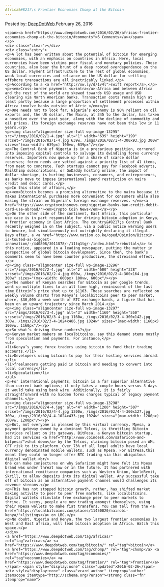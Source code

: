 ```yaml
---
Africa&#8217;s Frontier Economies Chomp at the Bitcoin​
---
```

<article class="post-listing post-13294 post type-post status-publish format-standard has-post-thumbnail hentry  tag-africas tag-bitcoin tag-chomp tag-economies tag-frontier">
    <div class="post-inner">
        <span>Posted by: <a href="https://www.deepdotweb.com/author/admin/" title="">DeepDotWeb </a></span>
    <span>February 26, 2016</span>
    
    <span><a href="https://www.deepdotweb.com/2016/02/26/africas-frontier-economies-chomp-at-the-bitcoin/#comments">6 Comments</a></span>
    </p>
    <div class="clear"></div>
    <div class="entry">
    <p>A lot has been written about the potential of bitcoin for emerging economies, with an emphasis on countries in Africa. Here, local currencies have been victims poor fiscal and monetary policies. These countries, also bear the brunt of a deep rooted overdependence on the US dollar. Payment infrastructure to the rest of global economies, weak local currencies and reliance on the US dollar for settling offshore transactions are all inextricably linked.</p>
    <p>According to a <a href="http://ow.ly/d/1v4l">swift report</a>,</p>
    <p><em>Cross-border payments <u>intra</u>-Africa and between Africa and the rest of the world are skewed towards USD usage and USD clearing via North American banks. Transaction costs remain high at least partly because a large proportion of settlement processes within Africa involve banks outside of Afric </em></p>
    <p>One needs not to look far, Nigeria’s economy is 90% reliant on oil exports and, the US dollar. The Naira, at 345 to the dollar, has taken a nosedive over the past year, along with the decline of commodity and oil prices. Its foreign exchange reserves have not been this low in 11 years.</p>
    <p><img class="aligncenter size-full wp-image-13295" src="/imgs/2016/02/1-4.jpg" alt="1" width="639" height="199" srcset="/imgs/2016/02/1-4.jpg 639w, /imgs/2016/02/1-4-300x93.jpg 300w" sizes="(max-width: 639px) 100vw, 639px"/></p>
    <p>The Central Bank of Nigeria is in a precarious position, cornered into imposing capital controls to salvage its dwindling forex currency reserves. Importers now queue up for a share of scarce dollar reserves; forex needs are vetted against a priority list of 41 items, from meat to concrete. Tech startups cannot pay for Facebook adverts, MailChimp subscriptions, or GoDaddy hosting online, the impact of dollar shortage, is hurting businesses, consumers, and entrepreneurs, as banks move to impose international spend restriction on naira credit and debit cards.</p>
    <p>In this state of affairs,</p>
    <p><em>Bitcoin becomes a promising alternative to the naira because it makes international purchases more convenient for consumers while also easing the strain on Nigeria’s foreign exchange reserves. </em><a href="https://www.cryptocoinsnews.com/nigerian-banks-ban-credit-debit-card-use-abroad/"><em>Crypto Coin News</em></a></p>
    <p>On the other side of the continent, East Africa, this particular use case is in part responsible for driving bitcoin adoption in Kenya, a frontier economy in East Africa. The country&#8217;s Central Bank recently weighed in on the subject, via a public notice warning users to beware, but simultaneously not outrightly declaring it illegal. Days after, a <a href="http://www.nation.co.ke/oped/Opinion/Bitcoin-is-touted-as-biggest-innovation/-/440808/3011878/-/11tq1tg/-/index.html">rebuttal</a> to this notice, appeared in a leading newspaper, putting the matter in perspective of global bitcoin development. Since then, the bank’s comments seem to have been counter productive, the streisand effect.</p>
    <p><img class="aligncenter size-full wp-image-13296" src="/imgs/2016/02/2-4.jpg" alt="2" width="600" height="328" srcset="/imgs/2016/02/2-4.jpg 600w, /imgs/2016/02/2-4-300x164.jpg 300w" sizes="(max-width: 600px) 100vw, 600px"/></p>
    <p>The number of Kenyan searches for Bitcoin as per google trends, went up multiple times to an all time high, reminiscent of the last time Bitcoin’s price shot up to $1163. These searches are reflected on weekly volume charts from Kenya’s localbitcoins peer to peer market, where, $30,000 a week worth of BTC exchange hands, a figure that has been on an upward trajectory since March 2014.</p>
    <p><img class="aligncenter size-full wp-image-13297" src="/imgs/2016/02/3-4.jpg" alt="3" width="1160" height="550" srcset="/imgs/2016/02/3-4.jpg 1160w, /imgs/2016/02/3-4-300x142.jpg 300w, /imgs/2016/02/3-4-1024x486.jpg 1024w" sizes="(max-width: 1160px) 100vw, 1160px"/></p>
    <p>So what’s driving these numbers?</p>
    <p>Kenyan market makers on localbitcoins, say this demand stems mostly from speculation and payments. For instance,</p>
    <ul>
    <li>Kenya’s young forex traders using bitcoin to fund their trading accounts.</li>
    <li>Developers using bitcoin to pay for their hosting services abroad.</li>
    <li>freelancers getting paid in bitcoin and needing to convert into local currency</li>
    <li>Speculation</li>
    </ul>
    <p>For international payments, bitcoin is a far superior alternative than current bank options; it only takes a couple hours versus 3 days it would take using bank wire. Additionally, it is fairly straightforward with no hidden forex charges typical of legacy payment channels.</p>
    <p><img class="aligncenter size-full wp-image-13298" src="/imgs/2016/02/4-4.jpg" alt="4" width="1200" height="507" srcset="/imgs/2016/02/4-4.jpg 1200w, /imgs/2016/02/4-4-300x127.jpg 300w, /imgs/2016/02/4-4-1024x433.jpg 1024w" sizes="(max-width: 1200px) 100vw, 1200px"/></p>
    <p>But, not everyone is pleased by this virtual currency. Mpesa, a payment gateway owned by a dominant Telcos, is throttling Bitcoin services reliant on its gateway. BitPesa, a Kenyan bitcoin startup, had its services <a href="http://www.coindesk.com/safaricom-and-bitpesa/">shut down</a> by the Telcos, claiming bitcoin posed an AML CFT risk to its platform. Over 73% of all legal adults have local currency denominated mobile wallets, such as Mpesa. For BitPesa,this meant they could no longer offer BTC trading via this ubiquitous digital wallet.<br/>
    One can make conjectures on why Safaricom might have felt its Mpesa brand was under threat now or in the future. It has partnered with international remittance companies such as Western Union, WorldRemit, Skrill, to allow deposits into its digital wallet. Any successful take off of bitcoin as an alternative payment channel would challenges its revenue streams.</p>
    <p>This has not stopped bitcoin growth, rather, has shifted market making activity to peer to peer free markets, like localbitcoins. Digital wallets stimulate free exchange peer to peer markets to thrive. It seems, people are now trading amongst themselves, using their Mpesa wallets to make fiat transfers. You can tell from the <a href="https://localbitcoins.com/places/11450020/nairobi-kenya/">listings</a> on LBC.</p>
    <p>No doubt, Nigeria and Kenya, the two largest frontier economies in West and East africa, will lead bitcoin adoption in Africa. Watch this space.</p>
    </div>
    <a href="https://www.deepdotweb.com/tag/africas/" rel="tag">africas</a> <a href="https://www.deepdotweb.com/tag/bitcoin/" rel="tag">bitcoin</a> <a href="https://www.deepdotweb.com/tag/chomp/" rel="tag">chomp</a> <a href="https://www.deepdotweb.com/tag/economies/" rel="tag">economies</a> <a href="https://www.deepdotweb.com/tag/frontier/" rel="tag">frontier</a></span> <span style="display:none" class="updated">2016-02-26</span>
    <div style="display:none" class="vcard author" itemprop="author" itemscope itemtype="http://schema.org/Person"><strong class="fn" itemprop="name">
    
